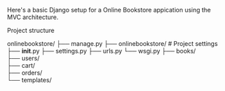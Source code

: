 Here's a basic Django setup for a Online Bookstore appication using the MVC architecture.

Project structure

onlinebookstore/
├── manage.py
├── onlinebookstore/         # Project settings
   ├── __init__.py
   ├── settings.py
   ├── urls.py
   └── wsgi.py
├── books/                   
├── users/                   
├── cart/                    
├── orders/                  
└── templates/
